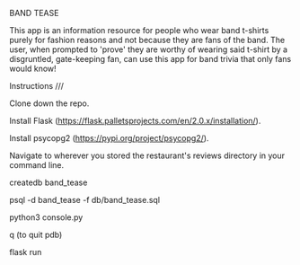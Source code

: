 BAND TEASE

This app is an information resource for people who wear band t-shirts purely for fashion reasons and not because they are fans of the band. The user, when prompted to 'prove' they are worthy of wearing said t-shirt by a disgruntled, gate-keeping fan, can use this app for band trivia that only fans would know!

Instructions ///

Clone down the repo.

Install Flask (https://flask.palletsprojects.com/en/2.0.x/installation/).

Install psycopg2 (https://pypi.org/project/psycopg2/).

Navigate to wherever you stored the restaurant's reviews directory in your command line.

createdb band_tease

psql -d band_tease -f db/band_tease.sql

python3 console.py

q (to quit pdb)

flask run
